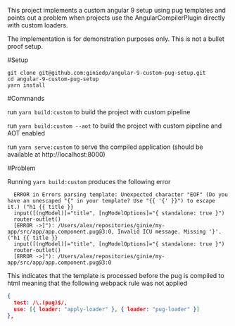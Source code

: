 This project implements a custom angular 9 setup using pug templates and points out a problem when projects use the AngularCompilerPlugin directly with custom loaders.

The implementation is for demonstration purposes only. This is not a bullet proof setup.

#Setup

```
git clone git@github.com:giniedp/angular-9-custom-pug-setup.git
cd angular-9-custom-pug-setup
yarn install
```

#Commands

run `yarn build:custom` to build the project with custom pipeline

run `yarn build:custom --aot` to build the project with custom pipeline and AOT enabled

run `yarn serve:custom` to serve the compiled application (should be available at http://localhost:8000)

#Problem

Running `yarn build:custom` produces the following error

```
  ERROR in Errors parsing template: Unexpected character "EOF" (Do you have an unescaped "{" in your template? Use "{{ '{' }}") to escape it.) ("h1 {{ title }}
  input([(ngModel)]="title", [ngModelOptions]="{ standalone: true }")
  router-outlet()
  [ERROR ->]"): /Users/alex/repositories/ginie/my-app/src/app/app.component.pug@3:0, Invalid ICU message. Missing '}'. ("h1 {{ title }}
  input([(ngModel)]="title", [ngModelOptions]="{ standalone: true }")
  router-outlet()
  [ERROR ->]"): /Users/alex/repositories/ginie/my-app/src/app/app.component.pug@3:0
```

This indicates that the template is processed before the pug is compiled to html meaning that the following webpack rule was not applied

```json
{
  test: /\.(pug)$/,
  use: [{ loader: "apply-loader" }, { loader: "pug-loader" }]
},
```
